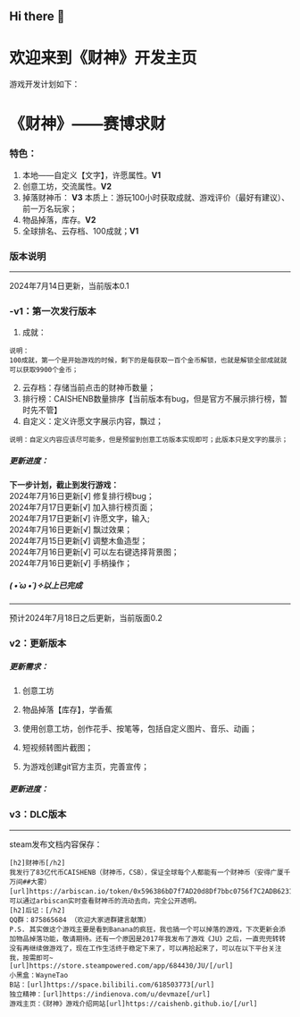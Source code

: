 ## Hi there 👋

<!--
**CAISHENB/CAISHENB** is a ✨ _special_ ✨ repository because its `README.md` (this file) appears on your GitHub profile.

Here are some ideas to get you started:

- 🔭 I’m currently working on ...
- 🌱 I’m currently learning ...
- 👯 I’m looking to collaborate on ...
- 🤔 I’m looking for help with ...
- 💬 Ask me about ...
- 📫 How to reach me: ...
- 😄 Pronouns: ...
- ⚡ Fun fact: ...
-->

# 欢迎来到《财神》开发主页
游戏开发计划如下：
# 《财神》——赛博求财

### 特色：
1. 本地——自定义【文字】，许愿属性。**V1**
2. 创意工坊，交流属性。**V2**
3. 掉落财神币：  **V3**
本质上：游玩100小时获取成就、游戏评价（最好有建议）、前一万名玩家；
1. 物品掉落，库存。**V2**
2. 全球排名、云存档、100成就；**V1**

### 版本说明

---------------
2024年7月14日更新，当前版本0.1

### -v1：第一次发行版本

1. 成就：
```
说明：
100成就，第一个是开始游戏的时候，剩下的是每获取一百个金币解锁，也就是解锁全部成就就可以获取9900个金币；
```
2. 云存档：存储当前点击的财神币数量；  
3. 排行榜：CAISHENB数量排序【当前版本有bug，但是官方不展示排行榜，暂时先不管】  
4. 自定义：定义许愿文字展示内容，飘过；  
```
说明：自定义内容应该尽可能多，但是预留到创意工坊版本实现即可；此版本只是文字的展示；
```
##### 更新进度：
**下一步计划，截止到发行游戏：**  
2024年7月16日更新[√] 修复排行榜bug；  
2024年7月17日更新[√] 加入排行榜页面；  
2024年7月17日更新[√] 许愿文字，输入;  
2024年7月16日更新[√] 飘过效果；  
2024年7月15日更新[√] 调整木鱼造型；  
2024年7月16日更新[√] 可以左右键选择背景图；  
2024年7月16日更新[√] 手柄操作；  

##### ( •̀ ω •́ )✧以上已完成

----------

预计2024年7月18日之后更新，当前版面0.2
### v2：更新版本
##### 更新需求：
1. 创意工坊

2. 物品掉落【库存】，学香蕉

3. 使用创意工坊，创作花手、按笔等，包括自定义图片、音乐、动画；  

4. 短视频转图片截图；

5. 为游戏创建git官方主页，完善宣传；  

##### 更新进度：


### v3：DLC版本


----


steam发布文档内容保存：

```
[h2]财神币[/h2]
我发行了83亿代币CAISHENB（财神币，CSB），保证全球每个人都能有一个财神币（安得广厦千万间##大雾）[url]https://arbiscan.io/token/0x596386bD7f7AD20d8Df7bbc0756f7C2ADB62314b[/url]，可以通过arbiscan实时查看财神币的流动去向，完全公开透明。
[h2]后记：[/h2]
QQ群：875865684 （欢迎大家进群建言献策）
P.S. 其实做这个游戏主要是看到Banana的疯狂，我也搞一个可以掉落的游戏，下次更新会添加物品掉落功能，敬请期待。还有一个原因是2017年我发布了游戏《JU》之后，一直兜兜转转没有再继续做游戏了，现在工作生活终于稳定下来了，可以再拾起来了，可以在以下平台关注我，按需即可~
[url]https://store.steampowered.com/app/684430/JU/[/url]
小黑盒：WayneTao
B站：[url]https://space.bilibili.com/618503773[/url]
独立精神：[url]https://indienova.com/u/devmaze[/url]
游戏主页：《财神》游戏介绍网站[url]https://caishenb.github.io/[/url]
```
